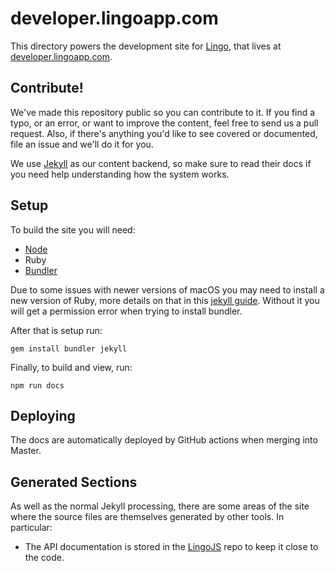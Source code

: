 # developer.lingoapp.com

This directory powers the development site for [Lingo](http://lingoapp.com), that lives at [developer.lingoapp.com](http://developer.lingoapp.com).

## Contribute!

We've made this repository public so you can contribute to it. If you find a typo, or an error, or want to improve the content, feel free to send us a pull request. Also, if there's anything you'd like to see covered or documented, file an issue and we'll do it for you.

We use [Jekyll](http://jekyllrb.com) as our content backend, so make sure to read their docs if you need help understanding how the system works.

## Setup

To build the site you will need:

- [Node](https://nodejs.org/en/)
- Ruby
- [Bundler](http://bundler.io)

Due to some issues with newer versions of macOS you may need to install a new version of Ruby, more details on that in this [jekyll guide](https://jekyllrb.com/docs/installation/macos/#set-up-ruby). Without it you will get a permission error when trying to install bundler.

After that is setup run:

```
gem install bundler jekyll
```

Finally, to build and view, run:

```
npm run docs
```

## Deploying

The docs are automatically deployed by GitHub actions when merging into Master.

## Generated Sections

As well as the normal Jekyll processing, there are some areas of the site where the source files are themselves generated by other tools. In particular:

- The API documentation is stored in the [LingoJS](https://github.com/TheNounProject/LingoJS) repo to keep it close to the code.
